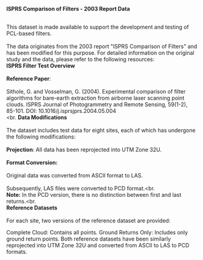 **ISPRS Comparison of Filters - 2003 Report Data**<br>
<br>

This dataset is made available to support the development and testing of PCL-based filters. <br>
<br>
The data originates from the 2003 report "ISPRS Comparison of Filters" and has been modified for this purpose. For detailed information on the original study and the data, please refer to the following resources:<br>
**ISPRS Filter Test Overview**<br>
<br>
**Reference Paper**: <br>
<br>
Sithole, G. and Vosselman, G. (2004). Experimental comparison of filter algorithms for bare-earth extraction from airborne laser scanning point clouds. ISPRS Journal of Photogrammetry and Remote Sensing, 59(1-2), 85-101. DOI: 10.1016/j.isprsjprs.2004.05.004<br>
<br.
**Data Modifications**<br>
<br>
The dataset includes test data for eight sites, each of which has undergone the following modifications:<br>
<br>
**Projection**: All data has been reprojected into UTM Zone 32U.<br>
<br>
**Format Conversion:**<br>
<br>
Original data was converted from ASCII format to LAS.<br>
<br>
Subsequently, LAS files were converted to PCD format.<br.
<br>
**Note:** In the PCD version, there is no distinction between first and last returns.<br.
<br>
**Reference Datasets**<br>
<br>
For each site, two versions of the reference dataset are provided:

Complete Cloud: Contains all points.
Ground Returns Only: Includes only ground return points.
Both reference datasets have been similarly reprojected into UTM Zone 32U and converted from ASCII to LAS to PCD formats.
